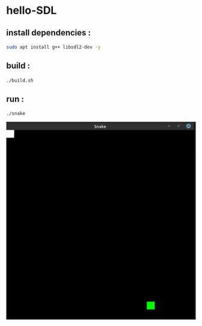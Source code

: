 # hello-SDL

## install dependencies :
```bash
sudo apt install g++ libsdl2-dev -y
```

## build :
```bash
./build.sh
```

## run :
```bash
./snake
```

![Screenshot](/screen.png?raw=true)